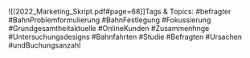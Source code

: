 
![[2022_Marketing_Skript.pdf#page=68]]Tags & Topics:
   #befragter
   #BahnProblemformulierung
   #BahnFestlegung
   #Fokussierung
   #Grundgesamtheitaktuelle
   #OnlineKunden
   #Zusammenhnge
   #Untersuchungsdesigns
   #Bahnfahrten
   #Studie
   #Befragten
   #Ursachen
   #undBuchungsanzahl